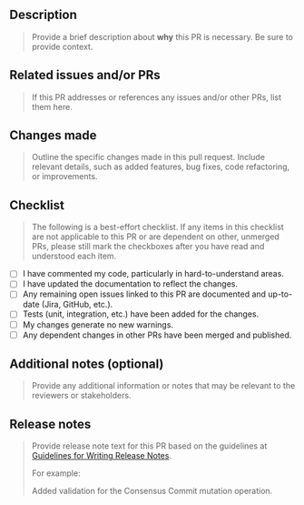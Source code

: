## Description

> Provide a brief description about **why** this PR is necessary. Be sure to provide context.

## Related issues and/or PRs

> If this PR addresses or references any issues and/or other PRs, list them here.

## Changes made

> Outline the specific changes made in this pull request. Include relevant details, such as added features, bug fixes, code refactoring, or improvements.

## Checklist

> The following is a best-effort checklist. If any items in this checklist are not applicable to this PR or are dependent on other, unmerged PRs, please still mark the checkboxes after you have read and understood each item.

- [ ] I have commented my code, particularly in hard-to-understand areas.
- [ ] I have updated the documentation to reflect the changes.
- [ ] Any remaining open issues linked to this PR are documented and up-to-date (Jira, GitHub, etc.).
- [ ] Tests (unit, integration, etc.) have been added for the changes.
- [ ] My changes generate no new warnings.
- [ ] Any dependent changes in other PRs have been merged and published.

## Additional notes (optional)

> Provide any additional information or notes that may be relevant to the reviewers or stakeholders.

## Release notes

> Provide release note text for this PR based on the guidelines at [Guidelines for Writing Release Notes](https://developers.scalar-labs.com/docs/style-guide/release-notes/).
> 
> For example:
> 
> Added validation for the Consensus Commit mutation operation.
